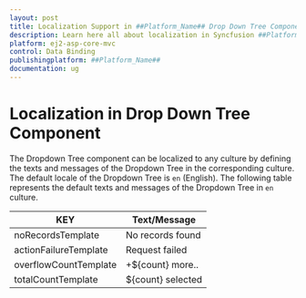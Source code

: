 ```yaml
---
layout: post
title: Localization Support in ##Platform_Name## Drop Down Tree Component
description: Learn here all about localization in Syncfusion ##Platform_Name## Drop Down Tree component of Syncfusion Essential JS 2 and more.
platform: ej2-asp-core-mvc
control: Data Binding
publishingplatform: ##Platform_Name##
documentation: ug
---
```


# Localization in Drop Down Tree Component

The Dropdown Tree component can be localized to any culture by defining the texts and messages of the Dropdown Tree in the corresponding culture. The default locale of the Dropdown Tree is `en` (English). The following table represents the default texts and messages of the Dropdown Tree in `en` culture.

|KEY|Text/Message|
|----|----|
|noRecordsTemplate|No records found|
|actionFailureTemplate|Request failed|
|overflowCountTemplate|+${count} more..|
|totalCountTemplate|${count} selected|
